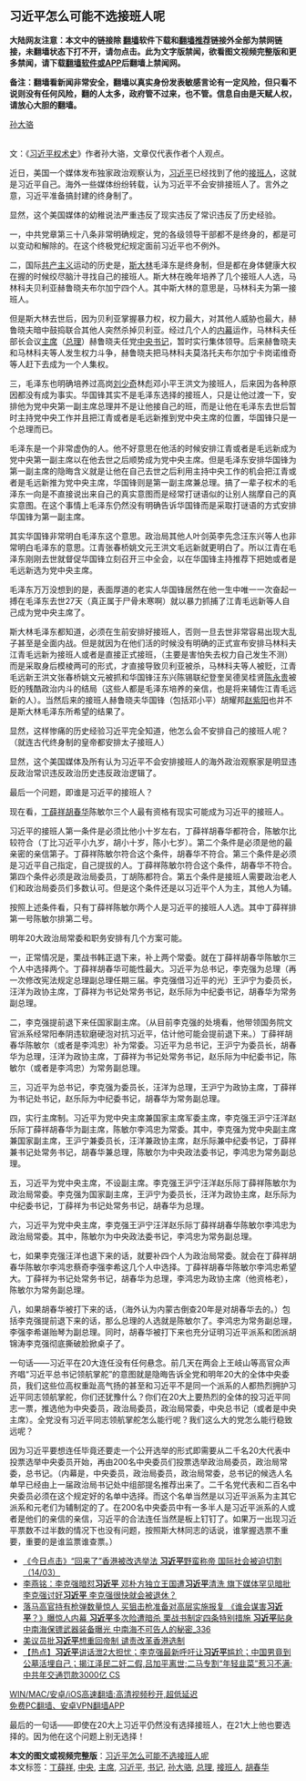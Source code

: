  <h2>习近平怎么可能不选接班人呢</h2> <p class="notice"><b>大陆网友注意：本文中的链接除 <a href="https://github.com/bannedbook/fanqiang" >翻墙</a>软件下载和<a href="https://github.com/killgcd/justmysocks/blob/master/README.md">翻墙推荐</a>链接外全部为禁网链接，未翻墙状态下打不开，请勿点击。此为文字版禁闻，欲看图文视频完整版和更多禁闻，请下载<a href="https://github.com/bannedbook/fanqiang">翻墙软件或APP</a>后翻墙上禁闻网。</p><p>备注：翻墙看新闻非常安全，翻墙以真实身份发表敏感言论有一定风险，但只看不说则没有任何风险，翻的人太多，政府管不过来，也不管。信息自由是天赋人权，请放心大胆的翻墙。</b></p>  <div class="entry"> <p><div id="attachment_1476336" style="width: 763px" class="wp-caption alignnone"><a href="https://www.bannedbook.org/bnews/wp-content/uploads/2021/01/sdl.jpg"></a><p class="wp-caption-text"><a href="https://www.bannedbook.org/bnews/tag/%e5%ad%99%e5%a4%a7%e9%aa%86/" class="st_tag internal_tag" rel="tag" title="标签 孙大骆 下的日志">孙大骆</a></p></div><br /> 文：《<span class='wp_keywordlink'><a href="https://www.bannedbook.org/forum2/topic20302.html" title="《习近平权术史》" target="_blank">习近平权术史</a></span>》作者孙大骆，文章仅代表作者个人观点。</p> <p>近日，美国一个媒体发布独家政治观察认为，<a href="https://www.bannedbook.org/bnews/tag/%e4%b9%a0%e8%bf%91%e5%b9%b3/" class="st_tag internal_tag" rel="tag" title="标签 习近平 下的日志">习近平</a>已经找到了他的<a href="https://www.bannedbook.org/bnews/tag/%E6%8E%A5%E7%8F%AD%E4%BA%BA/" class="st_tag internal_tag" rel="tag" title="标签 接班人 下的日志">接班人</a>，这就是习近平自己。海外一些媒体纷纷转载，认为习近平不会安排接班人了。言外之意，习近平准备搞封建的终身制了。</p> <p>显然，这个美国媒体的幼稚说法严重违反了现实违反了常识违反了历史经验。</p> <p>一，中共党章第三十八条非常明确规定，党的各级领导干部都不是终身的，都是可以变动和解除的。在这个终极党纪规定面前习近平也不例外。</p> <p>二，国际<span class='wp_keywordlink'><a href="https://www.bannedbook.org/forum2/topic6177.html" title="《共产主义的终极目的》" target="_blank">共产主义</a></span>运动的历史是，<span class='wp_keywordlink'><a href="https://www.bannedbook.org/forum2/topic1256.html" title="斯大林（上、中、下册）" target="_blank">斯大林</a></span>毛泽东是终身制，但是都在身体健康大权在握的时候绞尽脑汁寻找自己的接班人。斯大林在晚年培养了几个接班人人选，马林科夫贝利亚赫鲁晓夫布尔加宁四个人。其中斯大林的意思是，马林科夫为第一接班人。</p> <p>但是斯大林去世后，因为贝利亚掌握暴力权，权力最大，对其他人威胁也最大，赫鲁晓夫暗中鼓捣联合其他人突然杀掉贝利亚。经过几个人的<span class='wp_keywordlink_affiliate'><a href="https://www.bannedbook.org/bnews/ccpdope/" title="中共高层内幕" target="_blank">内幕</a></span>运作，马林科夫任部长会议<a href="https://www.bannedbook.org/bnews/tag/%E4%B8%BB%E5%B8%AD/" class="st_tag internal_tag" rel="tag" title="标签 主席 下的日志">主席</a>（<a href="https://www.bannedbook.org/bnews/tag/%e6%80%bb%e7%90%86/" class="st_tag internal_tag" rel="tag" title="标签 总理 下的日志">总理</a>）赫鲁晓夫任党<a href="https://www.bannedbook.org/bnews/tag/%E4%B8%AD%E5%A4%AE/" class="st_tag internal_tag" rel="tag" title="标签 中央 下的日志">中央</a><a href="https://www.bannedbook.org/bnews/tag/%e4%b9%a6%e8%ae%b0/" class="st_tag internal_tag" rel="tag" title="标签 书记 下的日志">书记</a>，暂时实行集体领导。后来赫鲁晓夫和马林科夫等人发生权力斗争，赫鲁晓夫把马林科夫莫洛托夫布尔加宁卡岗诺维奇等人赶下去成为一个人集权。</p>  <p>三，毛泽东也明确培养过高岗<span class='wp_keywordlink'><a href="https://www.bannedbook.org/forum2/topic1158.html" title="《刘少奇传》" target="_blank">刘少奇</a></span>林彪邓小平王洪文为接班人，后来因为各种原因都没有成为事实。华国锋其实不是毛泽东选择的接班人，只是让他过渡一下，安排他为党中央第一副主席总理并不是让他接自己的班，而是让他在毛泽东去世后暂时主持党中央工作并且把江青或者是毛远新推到党中央主席的位置，华国锋只是一个总理而已。</p> <p>毛泽东是一个非常虚伪的人。他不好意思在他活的时候安排江青或者是毛远新成为党中央第一副主席以在他去世之后顺势成为党中央主席。但是毛泽东安排华国锋为第一副主席的隐晦含义就是让他在自己去世之后利用主持中央工作的机会把江青或者是毛远新推为党中央主席，华国锋则是第一副主席兼总理。搞了一辈子权术的毛泽东一向是不直接说出来自己的真实意图而是经常打谜语似的让别人揣摩自己的真实意图。在这个事情上毛泽东仍然没有明确告诉华国锋而是采取打谜语的方式安排华国锋为第一副主席。</p> <p>其实华国锋非常明白毛泽东这个意思。政治局其他人叶剑英李先念汪东兴等人也非常明白毛泽东的意思。江青张春桥姚文元王洪文毛远新就更明白了。所以江青在毛泽东刚刚去世就督促华国锋立刻召开三中全会，以在华国锋主持推荐下把她或者是毛远新选为党中央主席。</p> <p>毛泽东万万没想到的是，表面厚道的老实人华国锋居然在他一生中唯一一次奋起一搏在毛泽东去世27天（真正属于尸骨未寒啊）就以暴力抓捕了江青毛远新等人自己成为党中央主席了。</p> <p>斯大林毛泽东都知道，必须在生前安排好接班人，否则一旦去世非常容易出现大乱子甚至是全面内战。但是就因为在他们活的时候没有明确的正式宣布安排马林科夫江青毛远新为接班人或者是直接正式接班，（主要是害怕失去权力自己发生不测）而是采取身后模棱两可的形式，才直接导致贝利亚被杀，马林科夫等人被贬，江青毛远新王洪文张春桥姚文元被抓和华国锋汪东兴陈锡联纪登奎吴德吴桂贤<span class='wp_keywordlink'><a href="https://www.bannedbook.org/forum2/topic1180.html" title="陈永贵：毛泽东的农民" target="_blank">陈永贵</a></span>被贬的残酷政治内斗的结局（这些人都是毛泽东培养的亲信，也是将来辅佐江青毛远新的人）。当然后来的接班人赫鲁晓夫华国锋（包括邓小平）胡耀邦<span class='wp_keywordlink'><a href="https://www.bannedbook.org/forum2/topic93.html" title="《改革历程-赵紫阳回忆录》" target="_blank">赵紫阳</a></span>也并不是斯大林毛泽东所希望的结果了。</p> <p>显然，这样惨痛的历史经验习近平完全知道，他怎么会不安排自己的接班人呢？（就连古代终身制的皇帝都安排太子接班人）</p> <p>显然，这个美国媒体及所有认为习近平不会安排接班人的海外政治观察家是明显违反政治常识违反政治历史违反政治逻辑了。</p>  <p>最后一个问题，即谁是习近平的接班人？</p> <p>现在看，<a href="https://www.bannedbook.org/bnews/tag/%e4%b8%81%e8%96%9b%e7%a5%a5/" class="st_tag internal_tag" rel="tag" title="标签 丁薛祥 下的日志">丁薛祥</a><a href="https://www.bannedbook.org/bnews/tag/%e8%83%a1%e6%98%a5%e5%8d%8e/" class="st_tag internal_tag" rel="tag" title="标签 胡春华 下的日志">胡春华</a>陈敏尔三个人最有资格有现实可能成为习近平的接班人。</p> <p>习近平的接班人第一条件是必须比他小十岁左右，丁薛祥胡春华都符合，陈敏尔比较符合（丁比习近平小九岁，胡小十岁，陈小七岁）。第二个条件是必须是他的最亲密的亲信第子。丁薛祥陈敏尔符合这个条件，胡春华不符合。第三个条件是必须是习近平自己指定，自己提拔的人。丁薛祥陈敏尔符合这个条件，胡春华不符合。第四个条件必须是政治局委员，丁胡陈都符合。第五个条件是接班人需要政治老人们和政治局委员们多数认可。但是这个条件还是以习近平个人为主，其他人为辅。</p> <p>按照上述条件看，只有丁薛祥陈敏尔两个人是习近平的接班人人选。其中丁薛祥排第一号陈敏尔排第二号。</p> <p>明年20大政治局常委和职务安排有几个方案可能。</p> <p>一，正常情况是，栗战书韩正退下来，补上两个常委。就在丁薛祥胡春华陈敏尔三个人中选择两个。丁薛祥胡春华可能性最大。习近平为总书记，李克强为总理（再一次修改宪法规定总理副总理任期三届。李克强借习近平的光）王沪宁为委员长，汪洋为政协主席，丁薛祥为书记处常务书记，赵乐际为中纪委书记，胡春华为常务副总理。</p> <p>二，李克强提前退下来任国家副主席。（从目前李克强的处境看，他带领国务院文官派系经常阳奉阴违软磨硬泡对抗习近平，估计他可能会提前退下来。）丁薛祥胡春华陈敏尔（或者是李鸿忠）补为常委。习近平为总书记，王沪宁为委员长，胡春华为总理，汪洋为政协主席，丁薛祥为书记处常务书记，赵乐际为中纪委书记，陈敏尔（或者是李鸿忠）为常务副总理。</p>  <p>三，习近平为总书记，李克强为委员长，汪洋为总理，王沪宁为政协主席，丁薛祥为书记处书记，赵乐际为中纪委书记，胡春华为常务副总理。</p> <p>四，实行主席制。习近平为党中央主席兼国家主席军委主席，李克强王沪宁汪洋赵乐际丁薛祥胡春华为副主席，陈敏尔李鸿忠为常委。其中，李克强为党中央副主席兼国家副主席，王沪宁兼委员长，汪洋兼政协主席，赵乐际兼中纪委书记，丁薛祥兼书记处常务书记，胡春华兼总理，陈敏尔为中央政法委书记，李鸿忠为常务副总理。</p> <p>五，习近平为党中央主席，不设副主席。李克强王沪宁汪洋赵乐际丁薛祥陈敏尔为政治局常委。李克强为国家副主席，王沪宁为委员长，汪洋为政协主席，赵乐际为中纪委书记，丁薛祥为书记处常务书记，胡春华为总理。</p> <p>六，习近平为党中央主席，李克强王沪宁汪洋赵乐际丁薛祥胡春华陈敏尔李鸿忠为政治局常委。其中，陈敏尔为中央政法委书记，李鸿忠为常务副总理。</p> <p>七，如果李克强汪洋也退下来的话，就要补四个人为政治局常委。就会在丁薛祥胡春华陈敏尔李鸿忠蔡奇李强李希这几个人中选择。丁薛祥胡春华陈敏尔李鸿忠希望大。丁薛祥为书记处常务书记，胡春华为总理，李鸿忠为政协主席（他资格老），陈敏尔为常务副总理。</p> <p>八，如果胡春华被打下来的话，（海外认为内蒙古倒查20年是对胡春华去的。）包括李克强提前退下来的话，那么总理的人选就是陈敏尔了。李鸿忠为常务副总理，李强李希谌贻琴为副总理。同时，胡春华被打下来也充分证明习近平派系和团派胡锦涛李克强彻底撕破脸掀桌子了。</p> <p>一句话&#8212;&#8212;习近平在20大连任没有任何悬念。前几天在两会上王岐山等高官众声齐唱“习近平总书记领航掌舵”的意图就是隐晦告诉全党和明年20大的全体中央委员，我们这些位高权重趾高气扬的甚至和习近平不是同一个派系的人都热烈拥护习近平同志领航掌舵，你们还犹豫什么？你们在20大上要热烈的全体的投习近平同志一票，推选他为中央委员，政治局委员，政治局常委，中央总书记（或者是中央主席）。全党没有习近平同志领航掌舵怎么能行呢？我们这么大的党怎么能行稳致远呢？</p>  <p>因为习近平要想连任毕竟还要走一个公开选举的形式即需要从二千名20大代表中投票选举中央委员开始，再由200名中央委员们投票选举政治局委员，政治局常委，总书记。（内幕是，中央委员，政治局委员，政治局常委，总书记的候选人名单早已经由上一届政治局书记处中组部提名推荐出来了。二千名党代表和二百名中央委员必须在这个规定好的名单中选择。而这个名单当然是以习近平派系为主其它派系和元老们为辅制定的了。在200名中央委员中有一多半人是习近平派系的人或者是他们的亲信的亲信，习近平的合法连任当然是板上钉钉了。如果万一出现习近平票数不过半数的情况下也没有问题，按照斯大林同志的话说，谁掌握选票不重要，重要的是谁监票谁查票。）</p> <ul class='op-related-articles' title='相关阅读'> <li><a href='https://www.bannedbook.org/bnews/bannedvideo/20210315/1505167.html' target='_blank'>《今日点击》“回来了”香港被改选举法 <b>习近平</b>野蛮称帝 国际社会被迫切割（14/03）</a></li> <li><a href='https://www.bannedbook.org/bnews/comments/20210315/1505155.html' target='_blank'>李燕铭：李克强暗怼<b>习近平</b> 邓朴方独立王国遭<b>习近平</b>清洗 旗下媒体罕见暗批李克强讨好<b>习近平</b> 李克强很快就会被退休？</a></li> <li><a href='https://www.bannedbook.org/bnews/comments/20210315/1505108.html' target='_blank'>落马高官持有枪弹数量惊人 买狙击枪准备对高层实施报复 《谁会谋害<b>习近平</b>？》曝惊人内幕 <b>习近平</b>多次险遭暗杀 栗战书制定四条特别措施 <b>习近平</b>贴身中南海保镖武器装备曝光 中南海不可告人的秘密_336</a></li> <li><a href='https://www.bannedbook.org/bnews/worldnews/20210315/1505098.html' target='_blank'>美议员批<b>习近平</b>想重回帝制 谴责改革香港选制</a></li> <li><a href='https://www.bannedbook.org/bnews/bannedvideo/20210315/1505092.html' target='_blank'>【热点】<b>习近平</b>讲话泄2大担忧；李克强最新呼吁让<b>习近平</b>尴尬；中国男竟到公墓活埋自己；揭江泽民二奸二假,吕加平离世;二马专割“年轻韭菜”惹习不满;中共年交通罚款3000亿 CS</a></li> </ul> <p class="texttj"> <a href="https://github.com/bannedbook/fanqiang/wiki/V2ray%E6%9C%BA%E5%9C%BA" target="_blank">WIN/MAC/安卓/iOS高速翻墙:高清视频秒开,超低延迟</a><br/> <a href="https://github.com/bannedbook/fanqiang/wiki/%E7%A6%81%E9%97%BB%E7%BD%91%E5%AE%89%E5%8D%93%E7%BF%BB%E5%A2%99%E6%96%B0%E9%97%BBAPP" target="_blank">免费PC翻墙、安卓VPN翻墙APP</a></p><p>最后的一句话&#8212;&#8212;即使在20大上习近平仍然没有选择接班人，在21大上他也要选择的。因为他在这个问题上别无选择！</p><a name='sharetosocial'></a>       <div><b>本文的图文或视频完整版</b>：<a href='https://www.bannedbook.org/bnews/ssgc/20210315/1505315.html'>习近平怎么可能不选接班人呢</a></div>  </div><!--END ENTRY--> <div class="postfooter"> <div>本文标签：<a href="https://www.bannedbook.org/bnews/tag/%e4%b8%81%e8%96%9b%e7%a5%a5/" rel="tag">丁薛祥</a>, <a href="https://www.bannedbook.org/bnews/tag/%E4%B8%AD%E5%A4%AE/" rel="tag">中央</a>, <a href="https://www.bannedbook.org/bnews/tag/%E4%B8%BB%E5%B8%AD/" rel="tag">主席</a>, <a href="https://www.bannedbook.org/bnews/tag/%e4%b9%a0%e8%bf%91%e5%b9%b3/" rel="tag">习近平</a>, <a href="https://www.bannedbook.org/bnews/tag/%e4%b9%a6%e8%ae%b0/" rel="tag">书记</a>, <a href="https://www.bannedbook.org/bnews/tag/%e5%ad%99%e5%a4%a7%e9%aa%86/" rel="tag">孙大骆</a>, <a href="https://www.bannedbook.org/bnews/tag/%e6%80%bb%e7%90%86/" rel="tag">总理</a>, <a href="https://www.bannedbook.org/bnews/tag/%E6%8E%A5%E7%8F%AD%E4%BA%BA/" rel="tag">接班人</a>, <a href="https://www.bannedbook.org/bnews/tag/%e8%83%a1%e6%98%a5%e5%8d%8e/" rel="tag">胡春华</a></div>  </div><!--END POSTFOOTER--> 